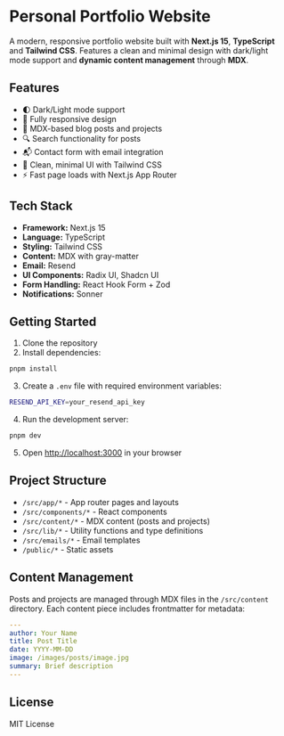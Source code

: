 # Personal Portfolio Website

A modern, responsive portfolio website built with **Next.js 15**, **TypeScript** and **Tailwind CSS**. Features a clean and minimal design with dark/light mode support and **dynamic content management** through **MDX**.

## Features

- 🌓 Dark/Light mode support
- 📱 Fully responsive design
- 📝 MDX-based blog posts and projects
- 🔍 Search functionality for posts
- 📬 Contact form with email integration
- 🎨 Clean, minimal UI with Tailwind CSS
- ⚡ Fast page loads with Next.js App Router

## Tech Stack

- **Framework:** Next.js 15
- **Language:** TypeScript
- **Styling:** Tailwind CSS
- **Content:** MDX with gray-matter
- **Email:** Resend
- **UI Components:** Radix UI, Shadcn UI
- **Form Handling:** React Hook Form + Zod
- **Notifications:** Sonner

## Getting Started

1. Clone the repository
2. Install dependencies:

```bash
pnpm install
```

3. Create a `.env` file with required environment variables:

```bash
RESEND_API_KEY=your_resend_api_key
```

4. Run the development server:

```bash
pnpm dev
```

5. Open [http://localhost:3000](http://localhost:3000) in your browser

## Project Structure

- `/src/app/*` - App router pages and layouts
- `/src/components/*` - React components
- `/src/content/*` - MDX content (posts and projects)
- `/src/lib/*` - Utility functions and type definitions
- `/src/emails/*` - Email templates
- `/public/*` - Static assets

## Content Management

Posts and projects are managed through MDX files in the `/src/content` directory. Each content piece includes frontmatter for metadata:

```yaml
---
author: Your Name
title: Post Title
date: YYYY-MM-DD
image: /images/posts/image.jpg
summary: Brief description
---
```

## License

MIT License

